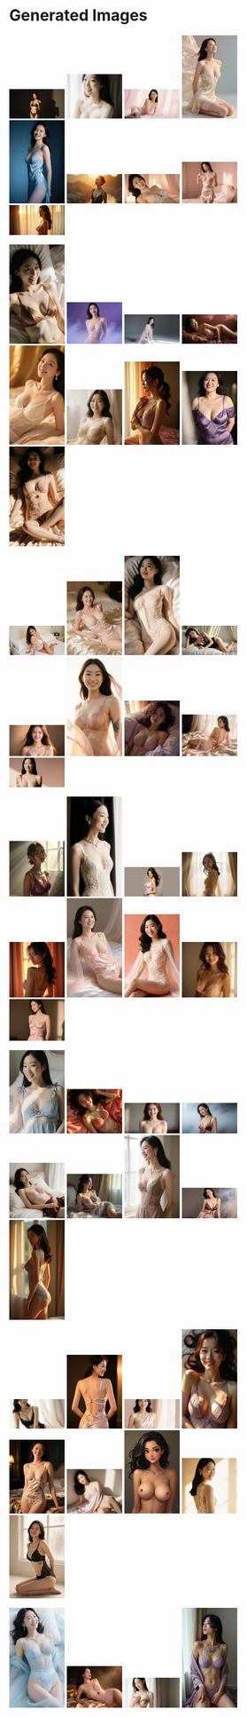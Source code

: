 # Generated Images



<img src="2025_09_03_01.webp" width="100"/> <img src="2025_09_03_02.webp" width="100"/> <img src="2025_09_03_03.webp" width="100"/> <img src="2025_09_03_04.webp" width="100"/> <img src="2025_09_03_05.webp" width="100"/> <img src="2025_09_03_06.webp" width="100"/> <img src="2025_09_03_07.webp" width="100"/> <img src="2025_09_03_08.webp" width="100"/> <img src="2025_09_03_09.webp" width="100"/>

<img src="2025_09_03_10.webp" width="100"/> <img src="2025_09_03_11.webp" width="100"/> <img src="2025_09_03_12.webp" width="100"/> <img src="2025_09_03_13.webp" width="100"/> <img src="2025_09_03_14.webp" width="100"/> <img src="2025_09_03_15.webp" width="100"/> <img src="2025_09_03_16.webp" width="100"/> <img src="2025_09_03_17.webp" width="100"/> <img src="2025_09_03_18.webp" width="100"/>

<img src="2025_09_03_19.webp" width="100"/> <img src="2025_09_03_20.webp" width="100"/> <img src="2025_09_03_21.webp" width="100"/> <img src="2025_09_03_22.webp" width="100"/> <img src="2025_09_03_23.webp" width="100"/> <img src="2025_09_03_24.webp" width="100"/> <img src="2025_09_03_25.webp" width="100"/> <img src="2025_09_03_26.webp" width="100"/> <img src="2025_09_03_27.webp" width="100"/>

<img src="2025_09_03_28.webp" width="100"/> <img src="2025_09_03_29.webp" width="100"/> <img src="2025_09_03_30.webp" width="100"/> <img src="2025_09_03_31.webp" width="100"/> <img src="2025_09_03_32.webp" width="100"/> <img src="2025_09_03_33.webp" width="100"/> <img src="2025_09_03_34.webp" width="100"/> <img src="2025_09_03_35.webp" width="100"/> <img src="2025_09_03_36.webp" width="100"/>

<img src="2025_09_03_37.webp" width="100"/> <img src="2025_09_03_38.webp" width="100"/> <img src="2025_09_03_39.webp" width="100"/> <img src="2025_09_03_40.webp" width="100"/> <img src="2025_09_03_41.webp" width="100"/> <img src="2025_09_03_42.webp" width="100"/> <img src="2025_09_03_43.webp" width="100"/> <img src="2025_09_03_44.webp" width="100"/> <img src="2025_09_03_45.webp" width="100"/>

<img src="2025_09_03_46.webp" width="100"/> <img src="2025_09_03_47.webp" width="100"/> <img src="2025_09_03_48.webp" width="100"/> <img src="2025_09_03_49.webp" width="100"/> <img src="2025_09_03_50.webp" width="100"/> <img src="2025_09_03_51.webp" width="100"/> <img src="2025_09_03_52.webp" width="100"/> <img src="2025_09_03_53.webp" width="100"/> <img src="2025_09_03_54.webp" width="100"/>

<img src="2025_09_03_55.webp" width="100"/> <img src="2025_09_03_56.webp" width="100"/> <img src="2025_09_03_57.webp" width="100"/> <img src="2025_09_03_58.webp" width="100"/>